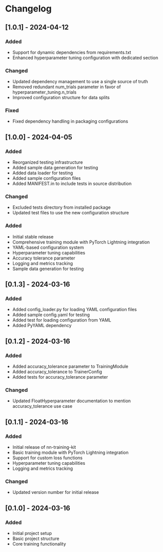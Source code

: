 # Changelog

## [1.0.1] - 2024-04-12

### Added
- Support for dynamic dependencies from requirements.txt
- Enhanced hyperparameter tuning configuration with dedicated section

### Changed
- Updated dependency management to use a single source of truth
- Removed redundant num_trials parameter in favor of hyperparameter_tuning.n_trials
- Improved configuration structure for data splits

### Fixed
- Fixed dependency handling in packaging configurations

## [1.0.0] - 2024-04-05

### Added
- Reorganized testing infrastructure
- Added sample data generation for testing
- Added data loader for testing
- Added sample configuration files
- Added MANIFEST.in to include tests in source distribution

### Changed
- Excluded tests directory from installed package
- Updated test files to use the new configuration structure

### Added
- Initial stable release
- Comprehensive training module with PyTorch Lightning integration
- YAML-based configuration system
- Hyperparameter tuning capabilities
- Accuracy tolerance parameter
- Logging and metrics tracking
- Sample data generation for testing

## [0.1.3] - 2024-03-16

### Added
- Added config_loader.py for loading YAML configuration files
- Added sample config.yaml for testing
- Added test for loading configuration from YAML
- Added PyYAML dependency

## [0.1.2] - 2024-03-16

### Added
- Added accuracy_tolerance parameter to TrainingModule
- Added accuracy_tolerance to TrainerConfig
- Added tests for accuracy_tolerance parameter

### Changed
- Updated FloatHyperparameter documentation to mention accuracy_tolerance use case

## [0.1.1] - 2024-03-16

### Added
- Initial release of nn-training-kit
- Basic training module with PyTorch Lightning integration
- Support for custom loss functions
- Hyperparameter tuning capabilities
- Logging and metrics tracking

### Changed
- Updated version number for initial release

## [0.1.0] - 2024-03-16

### Added
- Initial project setup
- Basic project structure
- Core training functionality 
